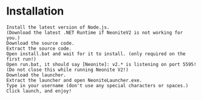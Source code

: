 # Installation

    Install the latest version of Node.js.
    (Download the latest .NET Runtime if NeoniteV2 is not working for you.)
    Download the source code.
    Extract the source code.
    Open install.bat and wait for it to install. (only required on the first run!)
    Open run.bat, it should say [Neonite]: v2.* is listening on port 5595! (Do not close this while running Neonite V2!)
    Download the launcher.
    Extract the launcher and open NeoniteLauncher.exe.
    Type in your username (don't use any special characters or spaces.)
    Click launch, and enjoy!


